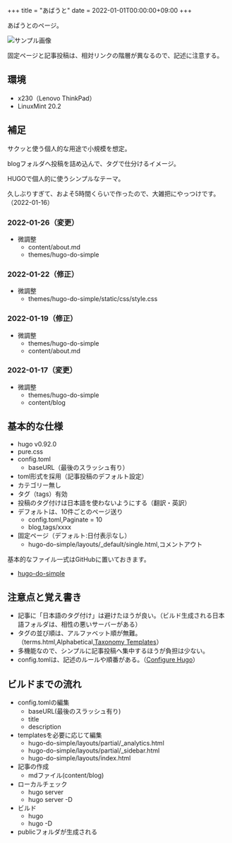 +++
title = "あばうと"
date = 2022-01-01T00:00:00+09:00
+++

あばうとのページ。

![サンプル画像](../images/1920x1080.jpg)

固定ページと記事投稿は、相対リンクの階層が異なるので、記述に注意する。


## 環境

- x230（Lenovo ThinkPad）
- LinuxMint 20.2


## 補足

サクッと使う個人的な用途で小規模を想定。

blogフォルダへ投稿を詰め込んで、タグで仕分けるイメージ。

HUGOで個人的に使うシンプルなテーマ。

久しぶりすぎて、およそ5時間くらいで作ったので、大雑把にやっつけです。（2022-01-16）


### 2022-01-26（変更）

- 微調整
	- content/about.md
	- themes/hugo-do-simple

### 2022-01-22（修正）

- 微調整
	- themes/hugo-do-simple/static/css/style.css

### 2022-01-19（修正）

- 微調整
	- themes/hugo-do-simple
	- content/about.md

### 2022-01-17（変更）

- 微調整
	- themes/hugo-do-simple
	- content/blog


## 基本的な仕様

- hugo v0.92.0
- pure.css
- config.toml
	- baseURL（最後のスラッシュ有り）
- toml形式を採用（記事投稿のデフォルト設定）
- カテゴリー無し
- タグ（tags）有効
- 投稿のタグ付けは日本語を使わないようにする（翻訳・英訳）
- デフォルトは、10件ごとのページ送り
	- config.toml,Paginate = 10
	- blog,tags/xxxx
- 固定ページ（デフォルト:日付表示なし）
	- hugo-do-simple/layouts/_default/single.html,コメントアウト

<p>基本的なファイル一式はGitHubに置いておきます。</p>
<ul>
<li><a href="https://github.com/hikagestyle/hugo-do-simple" target="_blank" rel="nofollow noopener noreferrer">hugo-do-simple</a></li>
</ul>


## 注意点と覚え書き

- 記事に「日本語のタグ付け」は避けたほうが良い。（ビルド生成される日本語フォルダは、相性の悪いサーバーがある）
- タグの並び順は、アルファベット順が無難。（terms.html,Alphabetical,<a href="https://gohugo.io/templates/taxonomy-templates/" target="_blank" rel="nofollow noopener noreferrer">Taxonomy Templates</a>）
- 多機能なので、シンプルに記事投稿へ集中するほうが負担は少ない。
- config.tomlは、記述のルールや順番がある。（<a href="https://gohugo.io/getting-started/configuration/" target="_blank" rel="nofollow noopener noreferrer">Configure Hugo</a>）


## ビルドまでの流れ

- config.tomlの編集
	- baseURL(最後のスラッシュ有り)
	- title
	- description
- templatesを必要に応じて編集
	- hugo-do-simple/layouts/partial/_analytics.html
	- hugo-do-simple/layouts/partial/_sidebar.html
	- hugo-do-simple/layouts/index.html
- 記事の作成
	- mdファイル(content/blog)
- ローカルチェック
	- hugo server
	- hugo server -D
- ビルド
	- hugo
	- hugo -D
- publicフォルダが生成される

